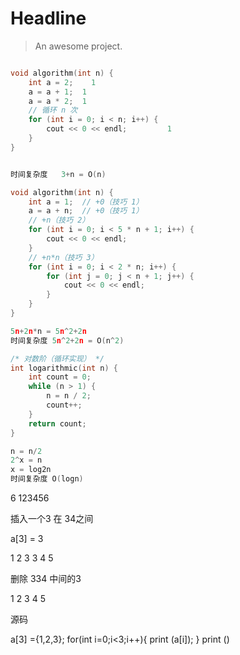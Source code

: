 # Headline

> An awesome project.





```c++

void algorithm(int n) {
    int a = 2;    1
    a = a + 1;  1
    a = a * 2;  1
    // 循环 n 次
    for (int i = 0; i < n; i++) {  
        cout << 0 << endl;         1
    }
}


时间复杂度   3+n = O(n)
```

```c++
void algorithm(int n) {
    int a = 1;  // +0（技巧 1）
    a = a + n;  // +0（技巧 1）
    // +n（技巧 2）
    for (int i = 0; i < 5 * n + 1; i++) {
        cout << 0 << endl;
    }
    // +n*n（技巧 3）
    for (int i = 0; i < 2 * n; i++) {
        for (int j = 0; j < n + 1; j++) {
            cout << 0 << endl;
        }
    }
}

5n+2n*n = 5n^2+2n
时间复杂度 5n^2+2n = O(n^2)

```


```c++
/* 对数阶（循环实现） */
int logarithmic(int n) {
    int count = 0;
    while (n > 1) {
        n = n / 2;
        count++;
    }
    return count;
}

n = n/2
2^x = n
x = log2n
时间复杂度 O(logn)
```
6
123456

插入一个3  在 34之间

a[3] = 3

1 2 3 3 4 5 

删除 334 中间的3 

1 2 3 4 5 

源码 


a[3] ={1,2,3};
for(int i=0;i<3;i++){
    print (a[i]);
}
print ()



